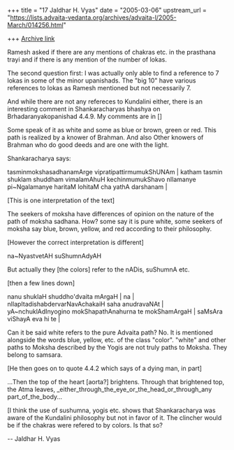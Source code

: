 +++
title = "17 Jaldhar H. Vyas"
date = "2005-03-06"
upstream_url = "https://lists.advaita-vedanta.org/archives/advaita-l/2005-March/014256.html"

+++
[Archive link](https://lists.advaita-vedanta.org/archives/advaita-l/2005-March/014256.html)

Ramesh asked if there are any mentions of chakras etc. in the prasthana
trayi and if there is any mention of the number of lokas.

The second question first:  I was actually only able to find a reference
to 7 lokas in some of the minor upanishads.  The "big 10" have various
references to lokas as Ramesh mentioned but not necessarily 7.

And while there are not any refereces to Kundalini either, there is an
interesting comment in Shankaracharyas bhashya on Brhadaranyakopanishad
4.4.9.  My comments are in []

Some speak of it as white and some as blue or brown, green or red.  This
path is realized by a knower of Brahman. And also Other knowers of Brahman
who do good deeds and are one with the light.

Shankaracharya says:

tasminmokshasadhanamArge vipratipattirmumukShUNAm | katham tasmin shuklam
shuddham vimalamAhuH kechinmumukShavo nIlamanye pi~Ngalamanye haritaM
lohitaM cha yathA darshanam |

[This is one interpretation of the text]

The seekers of moksha have differences of opinion on the nature of the
path of moksha sadhana.  How? some say it is pure white, some seekers of
moksha say blue, brown, yellow, and red according to their philosophy.

[However the correct interpretation is different]

na~NyastvetAH suShumnAdyAH

But actually they [the colors] refer to the nADis, suShumnA etc.

[then a few lines down]

nanu shuklaH shuddho'dvaita mArgaH | na | nIlapItadishabdervarNavAchakaiH
saha anudravaNAt | yA~nchuklAdInyogino mokShapathAnahurna te mokShamArgaH |
saMsAra viShayA eva hi te |

Can it be said white refers to the pure Advaita path? No.  It is mentioned
alongside the words blue, yellow, etc. of the class "color".  "white" and
other paths to Moksha described by the Yogis are not truly paths to
Moksha.  They belong to samsara.

[He then goes on to quote 4.4.2 which says of a dying man, in part]

...Then the top of the heart [aorta?] brightens.  Through that brightened
top, the Atma leaves, _either_through_the_eye_or_the_head_or_through_any
part_of_the_body...

[I think the use of sushumna, yogis etc. shows that Shankaracharya was
aware of the Kundalini philosophy but not in favor of it.  The clincher
would be if the chakras were refered to by colors.  Is that so?


-- 
Jaldhar H. Vyas <jaldhar at braincells.com>

